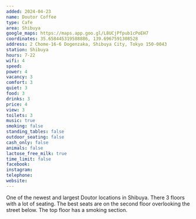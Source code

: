 ```yaml
---
added: 2024-04-23
name: Doutor Coffee
type: Cafe
area: Shibuya
google_maps: https://maps.app.goo.gl/L8UCjPfpub1cPoEH7
coordinates: 35.658445319588886, 139.6967591308528
address: 2 Chome-16-6 Dogenzaka, Shibuya City, Tokyo 150-0043
station: Shibuya
hours: 7-22
wifi: 4
speed: 
power: 4
vacancy: 3
comfort: 3
quiet: 3
food: 3
drinks: 3
price: 4
view: 3
toilets: 3
music: true
smoking: false
standing_tables: false
outdoor_seating: false
cash_only: false
animals: false
lactose_free_milk: true
time_limit: false
facebook: 
instagram: 
telephone: 
website: 
---
```


One of the newest and largest Doutor locations in Shibuya. There 3 floors with a lot of seating. The best seats are on the second floor overlooking the street below. The top floor has a smoking section.
